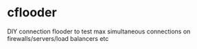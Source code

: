 # cflooder
DIY connection flooder to test max simultaneous connections on firewalls/servers/load balancers etc
